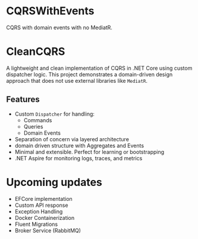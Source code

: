 # CQRSWithEvents
CQRS with domain events with no MediatR.

# CleanCQRS
A lightweight and clean implementation of CQRS in .NET Core using custom dispatcher logic.
This project demonstrates a domain-driven design approach that does not use external libraries like `MediatR`.

## Features
- Custom `Dispatcher` for handling:
  - Commands
  - Queries
  - Domain Events
- Separation of concern via layered architecture
- domain driven structure with Aggregates and Events
- Minimal and extensible. Perfect for learning or bootstrapping
- .NET Aspire for monitoring logs, traces, and metrics

# Upcoming updates
- EFCore implementation
- Custom API response
- Exception Handling
- Docker Containerization
- Fluent Migrations
- Broker Service (RabbitMQ)
